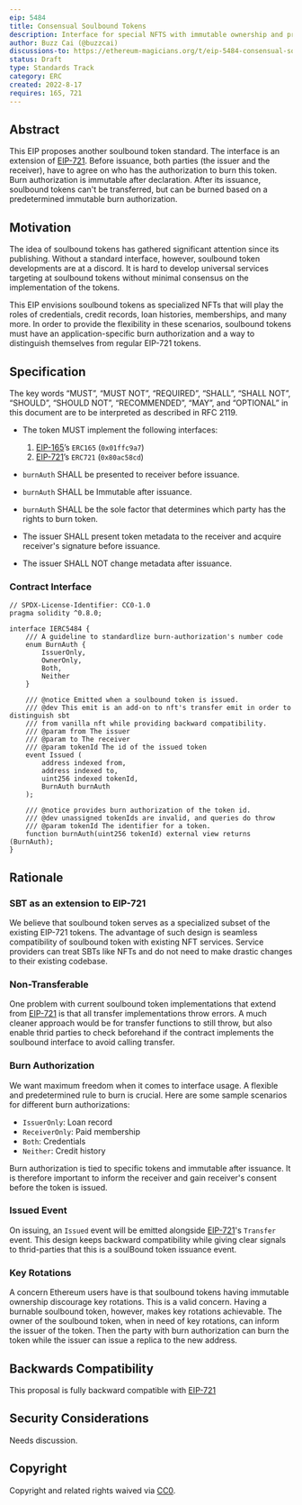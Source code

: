 ```yaml
---
eip: 5484
title: Consensual Soulbound Tokens
description: Interface for special NFTS with immutable ownership and pre-determined immutable burn authorization
author: Buzz Cai (@buzzcai)
discussions-to: https://ethereum-magicians.org/t/eip-5484-consensual-soulbound-tokens/10424
status: Draft
type: Standards Track
category: ERC
created: 2022-8-17
requires: 165, 721
---
```



## Abstract
This EIP proposes another soulbound token standard. The interface is an extension of [EIP-721](./eip-721.md). Before issuance, both parties (the issuer and the receiver), have to agree on who has the authorization to burn this token. Burn authorization is immutable after declaration. After its issuance, soulbound tokens can't be transferred, but can be burned based on a predetermined immutable burn authorization.  

## Motivation
The idea of soulbound tokens has gathered significant attention since its publishing. Without a standard interface, however, soulbound token developments are at a discord. It is hard to develop universal services targeting at soulbound tokens without minimal consensus on the implementation of the tokens. 

This EIP envisions soulbound tokens as specialized NFTs that will play the roles of credentials, credit records, loan histories, memberships, and many more. In order to provide the flexibility in these scenarios, soulbound tokens must have an application-specific burn authorization and a way to distinguish themselves from regular EIP-721 tokens.

## Specification
The key words “MUST”, “MUST NOT”, “REQUIRED”, “SHALL”, “SHALL NOT”, “SHOULD”, “SHOULD NOT”, “RECOMMENDED”, “MAY”, and “OPTIONAL” in this document are to be interpreted as described in RFC 2119.

- The token MUST implement the following interfaces:

  1. [EIP-165](./eip-165.md)’s `ERC165` (`0x01ffc9a7`)
  1. [EIP-721](./eip-721.md)’s `ERC721` (`0x80ac58cd`)

- `burnAuth` SHALL be presented to receiver before issuance. 
- `burnAuth` SHALL be Immutable after issuance.
- `burnAuth` SHALL be the sole factor that determines which party has the rights to burn token.
- The issuer SHALL present token metadata to the receiver and acquire receiver's signature before issuance.
- The issuer SHALL NOT change metadata after issuance.

### Contract Interface

```solidity
// SPDX-License-Identifier: CC0-1.0
pragma solidity ^0.8.0;

interface IERC5484 {
    /// A guideline to standardlize burn-authorization's number code
    enum BurnAuth {
        IssuerOnly,
        OwnerOnly,
        Both,
        Neither
    }

    /// @notice Emitted when a soulbound token is issued.
    /// @dev This emit is an add-on to nft's transfer emit in order to distinguish sbt 
    /// from vanilla nft while providing backward compatibility.
    /// @param from The issuer
    /// @param to The receiver
    /// @param tokenId The id of the issued token
    event Issued (
        address indexed from,
        address indexed to,
        uint256 indexed tokenId,
        BurnAuth burnAuth
    );

    /// @notice provides burn authorization of the token id.
    /// @dev unassigned tokenIds are invalid, and queries do throw
    /// @param tokenId The identifier for a token.
    function burnAuth(uint256 tokenId) external view returns (BurnAuth);
}
```

## Rationale
### SBT as an extension to EIP-721
We believe that soulbound token serves as a specialized subset of the existing EIP-721 tokens. The advantage of such design is seamless compatibility of soulbound token with existing NFT services. Service providers can treat SBTs like NFTs and do not need to make drastic changes to their existing codebase. 

### Non-Transferable 
One problem with current soulbound token implementations that extend from [EIP-721](./eip-721.md) is that all transfer implementations throw errors. A much cleaner approach would be for transfer functions to still throw, but also enable thrid parties to check beforehand if the contract implements the soulbound interface to avoid calling transfer. 

### Burn Authorization
We want maximum freedom when it comes to interface usage. A flexible and predetermined rule to burn is crucial. Here are some sample scenarios for different burn authorizations:
-  `IssuerOnly`: Loan record
- `ReceiverOnly`: Paid membership
- `Both`: Credentials
- `Neither`: Credit history 

Burn authorization is tied to specific tokens and immutable after issuance. It is therefore important to inform the receiver and gain receiver's consent before the token is issued.

### Issued Event
On issuing, an `Issued` event will be emitted alongside [EIP-721](./eip-721.md)'s `Transfer` event. This design keeps backward compatibility while giving clear signals to thrid-parties that this is a soulBound token issuance event.

### Key Rotations
A concern Ethereum users have is that soulbound tokens having immutable ownership discourage key rotations. This is a valid concern. Having a burnable soulbound token, however, makes key rotations achievable. The owner of the soulbound token, when in need of key rotations, can inform the issuer of the token. Then the party with burn authorization can burn the token while the issuer can issue a replica to the new address. 

## Backwards Compatibility
This proposal is fully backward compatible with [EIP-721](./eip-721.md)

## Security Considerations
Needs discussion.

## Copyright
Copyright and related rights waived via [CC0](../LICENSE.md).
